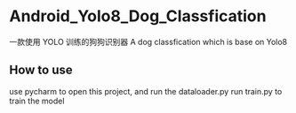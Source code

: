 # Android_Yolo8_Dog_Classfication
一款使用 YOLO 训练的狗狗识别器
A dog classfication which is base on Yolo8

## How to use
use pycharm to open this project, and run the dataloader.py
run train.py to train the model

